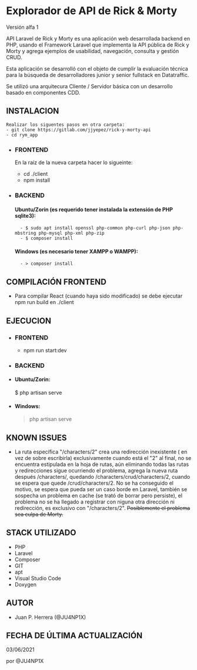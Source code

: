 # Explorador de API de Rick & Morty
Versión alfa 1

API Laravel de Rick y Morty es una aplicación web desarrollada backend en PHP, usando el Framework Laravel que implementa la API pública de Rick y Morty y agrega ejemplos de usabilidad, navegación, consulta y gestión CRUD.

Esta aplicación se desarrolló con el objeto de cumplir la evaluación técnica para la búsqueda de desarrolladores junior y senior fullstack en Datatraffic.

Se utilizó una arquitecura Cliente / Servidor básica con un desarrollo basado en componentes CDD.

## INSTALACION
    Realizar los siguentes pasos en otra carpeta:
    - git clone https://gitlab.com/jjyepez/rick-y-morty-api
    - cd rym_app

- ### FRONTEND
    En la raíz de la nueva carpeta hacer lo sigueinte:
    - cd ./client
    - npm install

- ### BACKEND
    #### Ubuntu/Zorin (es requerido tener instalada la extensión de PHP sqlite3):
        - $ sudo apt install openssl php-common php-curl php-json php-mbstring php-mysql php-xml php-zip
        - $ composer install 

    #### Windows (es necesario tener XAMPP o WAMPP):
        - > composer install 

## COMPILACIÓN FRONTEND
- Para compilar React (cuando haya sido modificado) se debe ejecutar npm run build en ./client

## EJECUCION
- ### FRONTEND
    - npm run start:dev

- ### BACKEND
    
-   #### Ubuntu/Zorin:
    $ php artisan serve
    
-   #### Windows:
    > php artisan serve


## KNOWN ISSUES
- La ruta específica "/characters/2" crea una redirección inexistente ( en vez de sobre escribirla) exclusivamente cuando está el "2" al final, no se encuentra estipulada en la hoja de rutas, aún eliminando todas las rutas y redirecciones sigue ocurriendo el problema, agrega la nueva ruta después /characters/, quedando /characters/crud/characters/2, cuando se espera que quede /crud/characters/2. No se ha conseguido el motivo, se espera que pueda ser un caso borde en Laravel, también se sospecha un problema en cache (se trató de borrar pero persiste), el problema no se ha llegado a registrar con niguna otra dirección ni redirección, es exclusivo con "/characters/2". ~~Posiblemente el problema sea culpa de Morty.~~

## STACK UTILIZADO
- PHP
- Laravel
- Composer
- GIT
- apt
- Visual Studio Code
- Doxygen

## AUTOR
- Juan P. Herrera (@JU4NP1X)

## FECHA DE ÚLTIMA ACTUALIZACIÓN
03/06/2021

por @JU4NP1X
    
